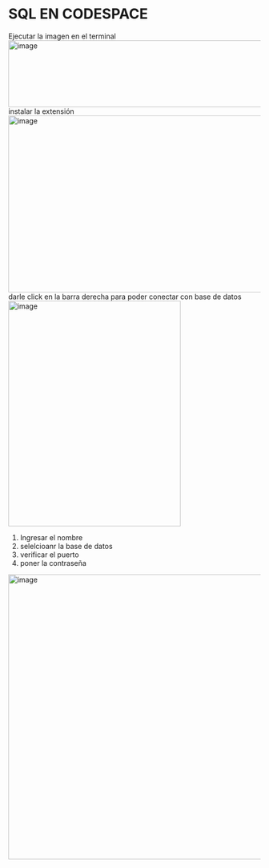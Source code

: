 # SQL EN CODESPACE
Ejecutar la imagen en el terminal 
<img width="625" height="133" alt="image" src="https://github.com/user-attachments/assets/0fdc6143-fca1-4fd8-96c1-fdb2d306fd29" />
instalar la extensión
<img width="987" height="353" alt="image" src="https://github.com/user-attachments/assets/47bbc142-027b-4e5c-9724-d0f4a17ce9f1" />
darle click en la barra derecha para poder conectar con base de datos 
<img width="344" height="450" alt="image" src="https://github.com/user-attachments/assets/ad28e508-27e5-4bbd-a7e2-8eaa0ee59dd5" />
1. Ingresar el nombre
2. selelcioanr la base de datos
3. verificar el puerto
4. poner la contraseña
<img width="915" height="569" alt="image" src="https://github.com/user-attachments/assets/b5710b12-82bc-4337-9481-2e191ca9a735" />
